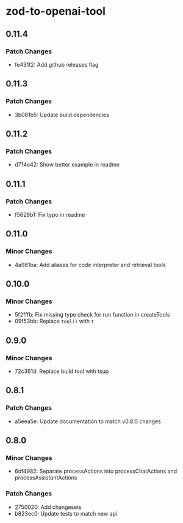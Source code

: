 # zod-to-openai-tool

## 0.11.4

### Patch Changes

- fe431f2: Add github releases flag

## 0.11.3

### Patch Changes

- 3b081b5: Update build dependencies

## 0.11.2

### Patch Changes

- d714e42: Show better example in readme

## 0.11.1

### Patch Changes

- f5629b1: Fix typo in readme

## 0.11.0

### Minor Changes

- 4a981ba: Add aliases for code interpreter and retrieval tools

## 0.10.0

### Minor Changes

- 5f2fffb: Fix missing type check for run function in createTools
- 09f53bb: Replace `tool()` with `t`

## 0.9.0

### Minor Changes

- 72c361d: Replace build tool with tsup

## 0.8.1

### Patch Changes

- a5eea5e: Update documentation to match v0.8.0 changes

## 0.8.0

### Minor Changes

- 6df4982: Separate processActions into processChatActions and processAssistantActions

### Patch Changes

- 2750020: Add changesets
- b823ec0: Update tests to match new api
